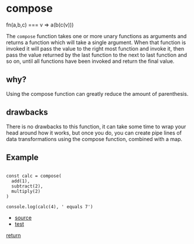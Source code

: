 # compose

fn(a,b,c) === v => a(b(c(v)))

The `compose` function takes one or more unary functions as arguments and returns a function
which will take a single argument. When that function
is invoked it will pass the value to the right most
function and invoke it, then pass the value returned
by the last function to the next to last function and
so on, until all functions have been invoked and return
the final value.

## why?

Using the compose function can greatly reduce the amount of parenthesis.

## drawbacks

There is no drawbacks to this function, it can take some time to wrap your head around how it works, but once you do, you can create pipe lines of data transformations using the compose function, combined
with a map.


## Example

```

const calc = compose(
  add(1),
  subtract(2),
  multiply(2)
)

console.log(calc(4), ' equals 7')

```

- [source](./index.js)
- [test](./test.js)

[return](../../../README.md#function)

